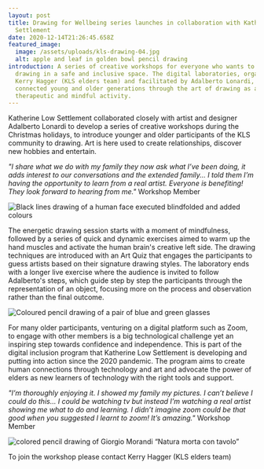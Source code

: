 ```yaml
---
layout: post
title: Drawing for Wellbeing series launches in collaboration with Katherine Low
  Settlement
date: 2020-12-14T21:26:45.658Z
featured_image:
  image: /assets/uploads/kls-drawing-04.jpg
  alt: apple and leaf in golden bowl pencil drawing
introduction: A series of creative workshops for everyone who wants to practice
  drawing in a safe and inclusive space. The digital laboratories, organized by
  Kerry Hagger (KLS elders team) and facilitated by Adalberto Lonardi, aim to
  connected young and older generations through the art of drawing as a
  therapeutic and mindful activity.
---
```

Katherine Low Settlement collaborated closely with artist and designer Adalberto Lonardi to develop a series of creative workshops during the Christmas holidays, to introduce younger and older participants of the KLS community to drawing. Art is here used to create relationships, discover new hobbies and entertain. 

*"I share what we do with my family they now ask what I’ve been doing, it adds interest to our conversations and the extended family... I told them I’m having the opportunity to learn from a real artist. Everyone is benefiting! They look forward to hearing from me."* Workshop Member

![Black lines drawing of a human face executed blindfolded and added colours](/assets/uploads/drawing.jpg "Drawing for Wellbeing - Blindfolded black lines and pstaels drawing")

The energetic drawing session starts with a moment of mindfulness, followed by a series of quick and dynamic exercises aimed to warm up the hand muscles and activate the human brain's creative left side. The drawing techniques are introduced with an Art Quiz that engages the participants to guess artists based on their signature drawing styles. The laboratory ends with a longer live exercise where the audience is invited to follow Adalberto's steps, which guide step by step the participants through the representation of an object, focusing more on the process and observation rather than the final outcome.

![Coloured pencil drawing of a pair of blue and green glasses](/assets/uploads/kls_drawing "Drawing for Wellbeing - Pencil drawing of a pair of blue and green glasses")

For many older participants, venturing on a digital platform such as Zoom, to engage with other members is a big technological challenge yet an inspiring step towards confidence and independence. This is part of the digital inclusion program that Katherine Low Settlement is developing and putting into action since the 2020 pandemic. The program aims to create human connections through technology and art and advocate the power of elders as new learners of technology with the right tools and support.

*"I’m thoroughly enjoying it. I showed my family my pictures. I can’t believe I could do this... I could be watching tv but instead I’m watching a real artist showing me what to do and learning. I didn’t imagine zoom could be that good when you suggested I learnt to zoom! It’s amazing."* Workshop Member 



![colored pencil drawing of Giorgio Morandi “Natura morta con tavolo”](/assets/uploads/drawing_morandi.jpg "Drawing for Wellbeing - Pencil drawing of Giorgio Morandi “Natura morta con tavolo”")

To join the workshop please contact Kerry Hagger (KLS elders team)